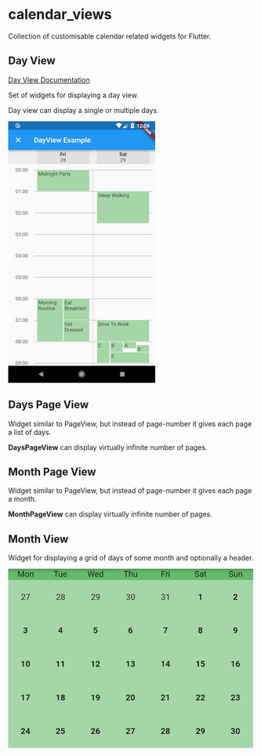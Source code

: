 # calendar_views

Collection of customisable calendar related widgets for Flutter.

## Day View

[Day View Documentation](lib/src/day_view/README.md)

Set of widgets for displaying a day view.

Day view can display a single or multiple days.

![dayview_example_screenshot](screenshots/dayview_example_screenshot.png)


## Days Page View

Widget similar to PageView, but instead of page-number it gives each page a list of days.

**DaysPageView** can display virtually infinite number of pages. 

## Month Page View

Widget similar to PageView, but instead of page-number it gives each page a month.

**MonthPageView** can display virtually infinite number of pages.

## Month View

Widget for displaying a grid of days of some month and optionally a header.

![monthview_example_screenshot](screenshots/monthview_example_screenshot.png)
